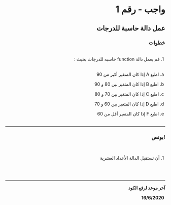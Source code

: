 <div dir = "rtl">

# واجب  - رقم 1
## عمل دالة حاسبة للدرجات
### خطوات 

<br>
&#x202b; 1. قم بعمل دالة function حاسبه للدرجات بحيث :

<br>
<br>

&#x202b; a. اطبع A إذا  كان المتغير أكبر من 90

&#x202b; b. اطبع B  إذا  كان المتغير بين 80 و 90

&#x202b; c. اطبع C إذا  كان المتغير بين 70 و 80

&#x202b; d. اطبع D إذا  كان المتغير بين 60 و 70

&#x202b; e. اطبع F إذا  كان المتغير أقل من 60
<br>
<br>
<hr>

### !بونص 

<br>

&#x202b; 1. أن تستقبل الدالة الأعداد العشرية

<br>
<br>
<hr>
<b>آخر موعد لرفع الكود

&#x202b; 16/6/2020

</div>